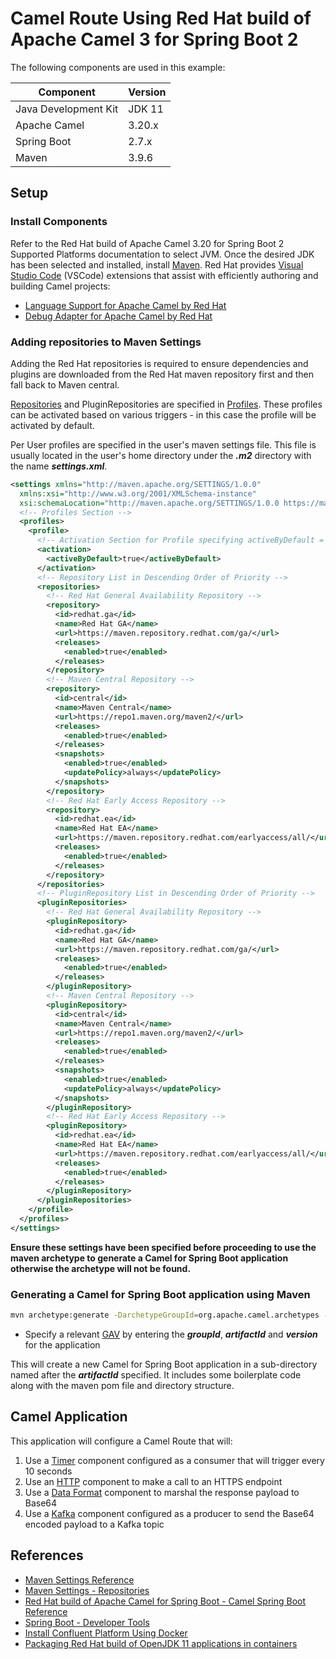 
# Camel Route Using Red Hat build of Apache Camel 3 for Spring Boot 2

The following components are used in this example:

| Component | Version |
|---|---|
| Java Development Kit | JDK 11 |
| Apache Camel | 3.20.x |
| Spring Boot | 2.7.x |
| Maven | 3.9.6 |

## Setup

### Install Components

Refer to the Red Hat build of Apache Camel 3.20 for Spring Boot 2 Supported Platforms documentation to select JVM. Once the desired JDK has been selected and installed, install [Maven](https://maven.apache.org/download.cgi?.). Red Hat provides [Visual Studio Code](https://code.visualstudio.com/) (VSCode) extensions that assist with efficiently authoring and building Camel projects:

* [Language Support for Apache Camel by Red Hat](https://camel-tooling.github.io/camel-lsp-client-vscode/)
* [Debug Adapter for Apache Camel by Red Hat](https://camel-tooling.github.io/camel-dap-client-vscode/)

### Adding repositories to Maven Settings
Adding the Red Hat repositories is required to ensure dependencies and plugins are downloaded from the Red Hat maven repository first and then fall back to Maven central.

[Repositories](https://maven.apache.org/guides/introduction/introduction-to-repositories.html) and PluginRepositories are specified in [Profiles](https://maven.apache.org/guides/introduction/introduction-to-profiles.html). These profiles can be activated based on various triggers - in this case the profile will be activated by default.

Per User profiles are specified in the user's maven settings file. This file is usually located in the user's home directory under the ***.m2*** directory with the name ***settings.xml***.

```xml
<settings xmlns="http://maven.apache.org/SETTINGS/1.0.0"
  xmlns:xsi="http://www.w3.org/2001/XMLSchema-instance"
  xsi:schemaLocation="http://maven.apache.org/SETTINGS/1.0.0 https://maven.apache.org/xsd/settings-1.0.0.xsd">
  <!-- Profiles Section -->
  <profiles>
    <profile>
      <!-- Activation Section for Profile specifying activeByDefault = true -->
      <activation>
        <activeByDefault>true</activeByDefault>
      </activation>
      <!-- Repository List in Descending Order of Priority -->
      <repositories>
        <!-- Red Hat General Availability Repository -->
        <repository>
          <id>redhat.ga</id>
          <name>Red Hat GA</name>
          <url>https://maven.repository.redhat.com/ga/</url>
          <releases>
            <enabled>true</enabled>
          </releases>
        </repository>
        <!-- Maven Central Repository -->
        <repository>
          <id>central</id>
          <name>Maven Central</name>
          <url>https://repo1.maven.org/maven2/</url>
          <releases>
            <enabled>true</enabled>
          </releases>
          <snapshots>
            <enabled>true</enabled>
            <updatePolicy>always</updatePolicy>
          </snapshots>
        </repository>
        <!-- Red Hat Early Access Repository -->
        <repository>
          <id>redhat.ea</id>
          <name>Red Hat EA</name>
          <url>https://maven.repository.redhat.com/earlyaccess/all/</url>
          <releases>
            <enabled>true</enabled>
          </releases>
        </repository>
      </repositories>
      <!-- PluginRepository List in Descending Order of Priority -->
      <pluginRepositories>
        <!-- Red Hat General Availability Repository -->
        <pluginRepository>
          <id>redhat.ga</id>
          <name>Red Hat GA</name>
          <url>https://maven.repository.redhat.com/ga/</url>
          <releases>
            <enabled>true</enabled>
          </releases>
        </pluginRepository>
        <!-- Maven Central Repository -->
        <pluginRepository>
          <id>central</id>
          <name>Maven Central</name>
          <url>https://repo1.maven.org/maven2/</url>
          <releases>
            <enabled>true</enabled>
          </releases>
          <snapshots>
            <enabled>true</enabled>
            <updatePolicy>always</updatePolicy>
          </snapshots>
        </pluginRepository>
        <!-- Red Hat Early Access Repository -->
        <pluginRepository>
          <id>redhat.ea</id>
          <name>Red Hat EA</name>
          <url>https://maven.repository.redhat.com/earlyaccess/all/</url>
          <releases>
            <enabled>true</enabled>
          </releases>
        </pluginRepository>
      </pluginRepositories>
    </profile>
  </profiles>
</settings>
```

**Ensure these settings have been specified before proceeding to use the maven archetype to generate a Camel for Spring Boot application otherwise the archetype will not be found.**

### Generating a Camel for Spring Boot application using Maven

```bash
mvn archetype:generate -DarchetypeGroupId=org.apache.camel.archetypes -DarchetypeArtifactId=camel-archetype-spring-boot -DarchetypeVersion=3.20.1.redhat-00064 -DgroupId=com.example -DartifactId=camel-timer-http-base64-kafka -Dversion=1.0-SNAPSHOT -DinteractiveMode=false
```
* Specify a relevant [GAV](https://maven.apache.org/repositories/artifacts.html) by entering the ***groupId***, ***artifactId*** and ***version*** for the application

This will create a new Camel for Spring Boot application in a sub-directory named after the ***artifactId*** specified. It includes some boilerplate code along with the maven pom file and directory structure.

## Camel Application

This application will configure a Camel Route that will:

1. Use a [Timer](https://access.redhat.com/documentation/en-us/red_hat_build_of_apache_camel_for_spring_boot/3.20/html/camel_spring_boot_reference/csb-camel-timer-component-starter) component configured as a consumer that will trigger every 10 seconds
1. Use an [HTTP](https://access.redhat.com/documentation/en-us/red_hat_build_of_apache_camel_for_spring_boot/3.20/html/camel_spring_boot_reference/csb-camel-http-component-starter) component to make a call to an HTTPS endpoint
1. Use a [Data Format](https://access.redhat.com/documentation/en-us/red_hat_build_of_apache_camel_for_spring_boot/3.20/html/camel_spring_boot_reference/csb-camel-dataformat-component-starter) component to marshal the response payload to Base64
1. Use a [Kafka](https://access.redhat.com/documentation/en-us/red_hat_build_of_apache_camel_for_spring_boot/3.20/html/camel_spring_boot_reference/csb-camel-kafka-component-starter) component configured as a producer to send the Base64 encoded payload to a Kafka topic

## References

* [Maven Settings Reference](https://maven.apache.org/ref/3.9.6/maven-settings/settings.html)
* [Maven Settings - Repositories](https://maven.apache.org/repositories/artifacts.html)
* [Red Hat build of Apache Camel for Spring Boot - Camel Spring Boot Reference](https://access.redhat.com/documentation/en-us/red_hat_build_of_apache_camel_for_spring_boot/3.20/html/camel_spring_boot_reference/index)
* [Spring Boot - Developer Tools](https://docs.spring.io/spring-boot/docs/2.7.12/reference/html/using.html#using.devtools)
* [Install Confluent Platform Using Docker](https://docs.confluent.io/platform/current/installation/docker/installation.html)
* [Packaging Red Hat build of OpenJDK 11 applications in containers](https://access.redhat.com/documentation/en-us/red_hat_build_of_openjdk/11/html/packaging_red_hat_build_of_openjdk_11_applications_in_containers/index)